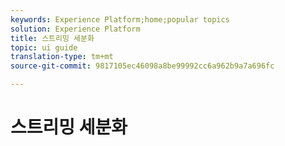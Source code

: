 ```yaml
---
keywords: Experience Platform;home;popular topics
solution: Experience Platform
title: 스트리밍 세분화
topic: ui guide
translation-type: tm+mt
source-git-commit: 9817105ec46098a8be99992cc6a962b9a7a696fc

---
```



# 스트리밍 세분화
